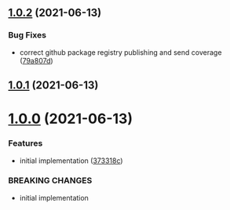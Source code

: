 ## [1.0.2](https://github.com/vincegando/priority-queue-node/compare/v1.0.1...v1.0.2) (2021-06-13)


### Bug Fixes

* correct github package registry publishing and send coverage ([79a807d](https://github.com/vincegando/priority-queue-node/commit/79a807d6402630a31bf3f06deca2915d60463938))



## [1.0.1](https://github.com/vincegando/priority-queue-node/compare/v1.0.0...v1.0.1) (2021-06-13)



# [1.0.0](https://github.com/vincegando/priority-queue-node/compare/373318c0caf67687cea8dc17a9e6d4cb838afab6...v1.0.0) (2021-06-13)


### Features

* initial implementation ([373318c](https://github.com/vincegando/priority-queue-node/commit/373318c0caf67687cea8dc17a9e6d4cb838afab6))


### BREAKING CHANGES

* initial implementation



